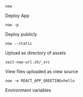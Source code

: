 ```console
now
```

Deploy App

```console
now -p
```

Deploy publicly

```console
now --static
```

Upload as directory of assets

```console
zeit-now-url.sh/_src
```

View files uploaded as view source

```console
now -e REACT_APP_GREETING=hello

```

Environment variables
